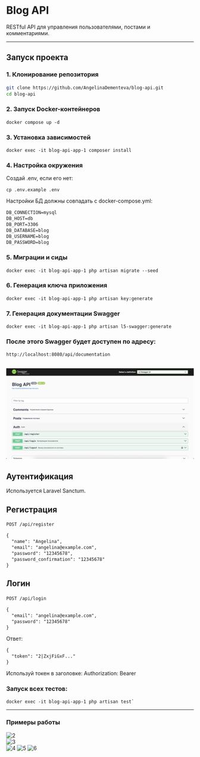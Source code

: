 # Blog API

RESTful API для управления пользователями, постами и комментариями.  

---

## Запуск проекта

### 1. Клонирование репозитория
```bash
git clone https://github.com/AngelinaDementeva/blog-api.git
cd blog-api
```

### 2. Запуск Docker-контейнеров
```
docker compose up -d
```

### 3. Установка зависимостей
```
docker exec -it blog-api-app-1 composer install
```

### 4. Настройка окружения

Создай .env, если его нет:
```
cp .env.example .env
```

Настройки БД должны совпадать с docker-compose.yml:
```
DB_CONNECTION=mysql
DB_HOST=db
DB_PORT=3306
DB_DATABASE=blog
DB_USERNAME=blog
DB_PASSWORD=blog
```
### 5. Миграции и сиды
```
docker exec -it blog-api-app-1 php artisan migrate --seed
```

### 6. Генерация ключа приложения
```
docker exec -it blog-api-app-1 php artisan key:generate
```

### 7. Генерация документации Swagger
```
docker exec -it blog-api-app-1 php artisan l5-swagger:generate
```

### После этого Swagger будет доступен по адресу:
```
http://localhost:8080/api/documentation
```
![1](blog-api/s_1.png)
---

## Аутентификация

Используется Laravel Sanctum.

## Регистрация

```POST /api/register```

```
{
  "name": "Angelina",
  "email": "angelina@example.com",
  "password": "12345678",
  "password_confirmation": "12345678"
}
```

## Логин

```POST /api/login```

```
{
  "email": "angelina@example.com",
  "password": "12345678"
}
```

Ответ:

```
{
  "token": "2|ZxjFiGxF..."
}
```

Используй токен в заголовке:
Authorization: Bearer <token>

### Запуск всех тестов:

``` 
docker exec -it blog-api-app-1 php artisan test`
``` 

---
### Примеры работы
![2](blog-api/s_2.png)  
![3](blog-api/s_3.png)  
![4](blog-api/s_4.png) 
![5](blog-api/s_5.png) 
![6](blog-api/s_6.png) 
